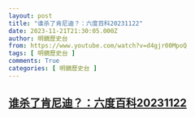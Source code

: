 ```yaml
---
layout: post
title: "谁杀了肯尼迪？：六度百科20231122"
date: 2023-11-21T21:30:05.000Z
author: 明鏡歷史台
from: https://www.youtube.com/watch?v=d4gjr00MpoQ
tags: [ 明鏡歷史台 ]
comments: True
categories: [ 明鏡歷史台 ]
---
```

<!--1700602205000-->
[谁杀了肯尼迪？：六度百科20231122](https://www.youtube.com/watch?v=d4gjr00MpoQ)
------

<div>

</div>
